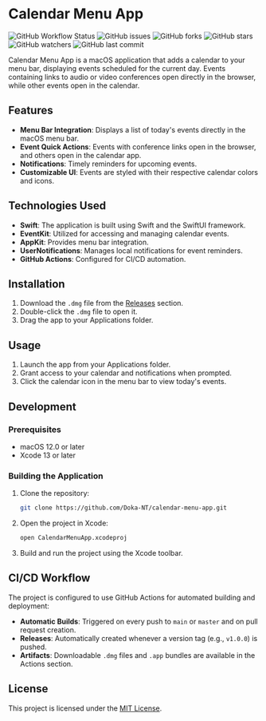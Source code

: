 # Calendar Menu App

![GitHub Workflow Status](https://img.shields.io/github/actions/workflow/status/Doka-NT/calendar-menu-app/ci.yml?branch=master) 
![GitHub issues](https://img.shields.io/github/issues/Doka-NT/calendar-menu-app)
![GitHub forks](https://img.shields.io/github/forks/Doka-NT/calendar-menu-app?style=social)
![GitHub stars](https://img.shields.io/github/stars/Doka-NT/calendar-menu-app?style=social)
![GitHub watchers](https://img.shields.io/github/watchers/Doka-NT/calendar-menu-app?style=social)
![GitHub last commit](https://img.shields.io/github/last-commit/Doka-NT/calendar-menu-app)

Calendar Menu App is a macOS application that adds a calendar to your menu bar, displaying events scheduled for the current day. Events containing links to audio or video conferences open directly in the browser, while other events open in the calendar.

## Features

- **Menu Bar Integration**: Displays a list of today's events directly in the macOS menu bar.
- **Event Quick Actions**: Events with conference links open in the browser, and others open in the calendar app.
- **Notifications**: Timely reminders for upcoming events.
- **Customizable UI**: Events are styled with their respective calendar colors and icons.

## Technologies Used

- **Swift**: The application is built using Swift and the SwiftUI framework.
- **EventKit**: Utilized for accessing and managing calendar events.
- **AppKit**: Provides menu bar integration.
- **UserNotifications**: Manages local notifications for event reminders.
- **GitHub Actions**: Configured for CI/CD automation.

## Installation

1. Download the `.dmg` file from the [Releases](https://github.com/Doka-NT/calendar-menu-app/releases) section.
2. Double-click the `.dmg` file to open it.
3. Drag the app to your Applications folder.

## Usage

1. Launch the app from your Applications folder.
2. Grant access to your calendar and notifications when prompted.
3. Click the calendar icon in the menu bar to view today's events.

## Development

### Prerequisites

- macOS 12.0 or later
- Xcode 13 or later

### Building the Application

1. Clone the repository:
   ```bash
   git clone https://github.com/Doka-NT/calendar-menu-app.git
   ```
2. Open the project in Xcode:
   ```bash
   open CalendarMenuApp.xcodeproj
   ```
3. Build and run the project using the Xcode toolbar.

## CI/CD Workflow

The project is configured to use GitHub Actions for automated building and deployment:

- **Automatic Builds**: Triggered on every push to `main` or `master` and on pull request creation.
- **Releases**: Automatically created whenever a version tag (e.g., `v1.0.0`) is pushed.
- **Artifacts**: Downloadable `.dmg` files and `.app` bundles are available in the Actions section.

## License

This project is licensed under the [MIT License](LICENSE).
